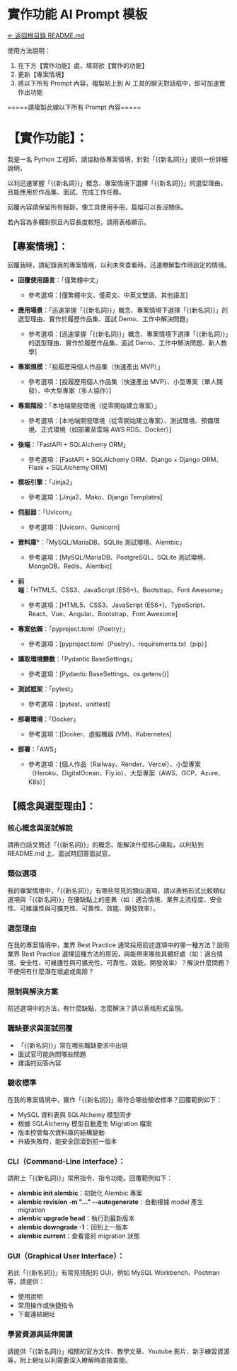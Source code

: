 # 實作功能 AI Prompt 模板

[← 返回根目錄 README.md](../README.md)

使用方法說明：
1. 在下方【實作功能】處，填寫欲【實作的功能】
2. 更新【專案情境】
3. 將以下所有 Prompt 內容，複製貼上到 AI 工具的聊天對話框中，即可加速實作出功能

=====請複製此線以下所有 Prompt 內容=====

# 【實作功能】：

我是一名 Python 工程師，請協助依專案情境，針對「{{新名詞}}」提供一份詳細說明，

以利迅速掌握「{{新名詞}}」概念、專案情境下選擇「{{新名詞}}」的選型理由，且能應用於作品集、面試、完成工作任務。 

回覆內容請保留所有細節，像工具使用手冊，篇幅可以長沒關係。

若內容為多欄對照且內容長度較短，請用表格顯示。

## 【專案情境】：
回覆我時，請紀錄我的專案情境，以利未來查看時，迅速瞭解製作時設定的情境。

- **回覆使用語言**：「僅繁體中文」
  - 參考選項：[僅繁體中文、僅英文、中英文雙語、其他語言]

- **應用場景**：「迅速掌握「{{新名詞}}」概念、專案情境下選擇「{{新名詞}}」的選型理由、實作於履歷作品集、面試 Demo、工作中解決問題」
  - 參考選項：[迅速掌握「{{新名詞}}」概念、專案情境下選擇「{{新名詞}}」的選型理由、實作於履歷作品集、面試 Demo、工作中解決問題、新人教學]

- **專案規模**：「投履歷用個人作品集（快速產出 MVP）」
  - 參考選項：[投履歷用個人作品集（快速產出 MVP）、小型專案（單人開發）、中大型專案（多人協作）]

- **專案階段**：「本地端開發環境（從零開始建立專案）」
  - 參考選項：[本地端開發環境（從零開始建立專案）、測試環境、預備環境、正式環境（如部署至雲端 AWS RDS、Docker）]

- **後端**：「FastAPI + SQLAlchemy ORM」
  - 參考選項：[FastAPI + SQLAlchemy ORM、Django + Django ORM、Flask + SQLAlchemy ORM]

- **模板引擎**：「Jinja2」
  - 參考選項：[Jinja2、Mako、Django Templates]

- **伺服器**：「Uvicorn」
  - 參考選項：[Uvicorn、Gunicorn]

- **資料庫***：「MySQL/MariaDB、SQLite 測試環境、Alembic」
  - 參考選項：[MySQL/MariaDB、PostgreSQL、SQLite 測試環境、MongoDB、Redis、Alembic]

- **前端**：「HTML5、CSS3、JavaScript (ES6+)、Bootstrap、Font Awesome」
  - 參考選項：[HTML5、CSS3、JavaScript (ES6+)、TypeScript、React、Vue、Angular、Bootstrap、Font Awesome]

- **專案依賴**：「pyproject.toml（Poetry）」
  - 參考選項：[pyproject.toml（Poetry）、requirements.txt（pip）]

- **讀取環境變數**：「Pydantic BaseSettings」
  - 參考選項：[Pydantic BaseSettings、os.getenv()]

- **測試框架**：「pytest」
  - 參考選項：[pytest、unittest]

- **部署環境**：「Docker」
  - 參考選項：[Docker、虛擬機器 (VM)、Kubernetes]

- **部署**：「AWS」
  - 參考選項：[個人作品（Railway、Render、Vercel）、小型專案（Heroku、DigitalOcean、Fly.io）、大型專案（AWS、GCP、Azure、K8s）]

## 【概念與選型理由】：

### 核心概念與面試解說
請用白話文簡述「{{新名詞}}」的概念、能解決什麼核心痛點，以利貼到 README.md 上、面試時回答面試官。

### 類似選項
我的專案情境中，「{{新名詞}}」有哪些常見的類似選項，請以表格形式比較類似選項與「{{新名詞}}」在優缺點上的差異（如：適合情境、業界主流程度、安全性、可維護性與可擴充性、可靠性、效能、開發效率）。

### 選型理由
在我的專案情境中，業界 Best Practice 通常採用前述選項中的哪一種方法？說明業界 Best Practice 選擇這種方法的原因，與能帶來哪些具體好處（如：適合情境、安全性、可維護性與可擴充性、可靠性、效能、開發效率）？解決什麼問題？不使用有什麼潛在壞處或風險？

### 限制與解決方案
前述選項中的方法，有什麼缺點，怎麼解決？請以表格形式呈現。

### 職缺要求與面試回覆
- 「{{新名詞}}」常在哪些職缺要求中出現
- 面試官可能詢問哪些問題
- 建議的回答內容

### 驗收標準
在我的專案情境中，實作「{{新名詞}}」需符合哪些驗收標準？回覆範例如下：
- MySQL 資料表與 SQLAlchemy 模型同步
- 根據 SQLAlchemy 模型自動產生 Migration 檔案
- 版本控管每次資料庫的結構變動
- 升級失敗時，能安全回滾到前一版本

### CLI（Command-Line Interface）：
請附上「{{新名詞}}」常用指令、指令功能。回覆範例如下：
- **alembic init alembic**：初始化 Alembic 專案
- **alembic revision -m "..." --autogenerate**：自動根據 model 產生 migration
- **alembic upgrade head**：執行到最新版本
- **alembic downgrade -1**：回到上一版本
- **alembic current**：查看當前 migration 狀態

### GUI（Graphical User Interface）：
若此「{{新名詞}}」有常見搭配的 GUI，例如 MySQL Workbench、Postman 等，請提供：
- 使用說明
- 常用操作或快捷指令
- 下載連結網址

### 學習資源與延伸閱讀
請提供「{{新名詞}}」相關的官方文件、教學文章、Youtube 影片、新手練習資源等，附上網址以利需要深入瞭解時直接查閱。